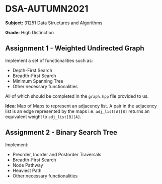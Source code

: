 # DSA-AUTUMN2021

**Subject:** 31251 Data Structures and Algorithms

**Grade:** High Distinction

## Assignment 1 - Weighted Undirected Graph
Implement a set of functionalities such as:
- Depth-First Search
- Breadth-First Search
- Minimum Spanning Tree
- Other necessary functionalities

All of which should be completed in the `graph.hpp` file provided to us.

**Idea**: Map of Maps to represent an adjacency list. A pair in the adjacency list is an edge represented by the maps i.e. `adj_list[A][B]` returns an equivalent weight to `adj_list[B][A]`.

## Assignment 2 - Binary Search Tree
Implement:
- Preorder, Inorder and Postorder Traversals
- Breadth-First Search
- Node Pathway
- Heaviest Path
- Other necessary functionalities
